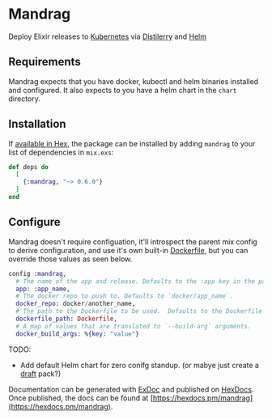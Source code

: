 # Mandrag

Deploy Elixir releases to [Kubernetes](https://kubernetes.io/) via [Distilerry](https://github.com/bitwalker/distillery) and [Helm](https://helm.sh/)

## Requirements
Mandrag expects that you have docker, kubectl and helm binaries installed and configured.  It also expects to you have a helm chart in the `chart` directory.

## Installation

If [available in Hex](https://hex.pm/docs/publish), the package can be installed
by adding `mandrag` to your list of dependencies in `mix.exs`:

```elixir
def deps do
  [
    {:mandrag, "~> 0.6.0"}
  ]
end
```

## Configure

Mandrag doesn't require configuation, it'll introspect the parent mix config to derive configuration, and use it's own built-in [Dockerfile](tk), but you can override those values as seen below.

```elixir
config :mandrag,
  # The name of the app and release. Defaults to the :app key in the parent mix project.
  app: :app_name,
  # The docker repo to push to. Defaults to `docker/app_name`.
  docker_repo: docker/another_name,
  # The path to the Dockerfile to be used.  Defaults to the Dockerfile inside this package.
  dockerfile_path: Dockerfile,
  # A map of values that are translated to `--build-arg` arguments.
  docker_build_args: %{key: "value"}
```

TODO:
- Add default Helm chart for zero conifg standup.  (or mabye just create a [draft](https://draft.sh/) pack?)

Documentation can be generated with [ExDoc](https://github.com/elixir-lang/ex_doc)
and published on [HexDocs](https://hexdocs.pm). Once published, the docs can
be found at [https://hexdocs.pm/mandrag](https://hexdocs.pm/mandrag).
